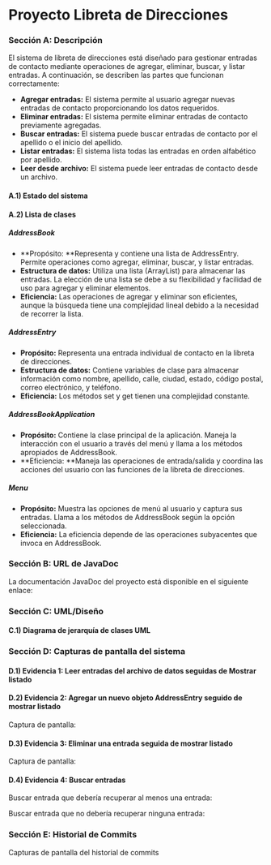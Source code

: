 # Proyecto Libreta de Direcciones

### Sección A: Descripción
El sistema de libreta de direcciones está diseñado para gestionar entradas de contacto mediante operaciones de agregar, eliminar, buscar, y listar entradas. A continuación, se describen las partes que funcionan correctamente:
- **Agregar entradas:** El sistema permite al usuario agregar nuevas entradas de contacto proporcionando los datos requeridos.
- **Eliminar entradas:** El sistema permite eliminar entradas de contacto previamente agregadas.
- **Buscar entradas:** El sistema puede buscar entradas de contacto por el apellido o el inicio del apellido.
- **Listar entradas:** El sistema lista todas las entradas en orden alfabético por apellido.
- **Leer desde archivo:** El sistema puede leer entradas de contacto desde un archivo.

#### A.1) Estado del sistema

#### A.2) Lista de clases
##### AddressBook
- **Propósito: **Representa y contiene una lista de AddressEntry. Permite operaciones como agregar, eliminar, buscar, y listar entradas.
- **Estructura de datos:** Utiliza una lista (ArrayList) para almacenar las entradas. La elección de una lista se debe a su flexibilidad y facilidad de uso para agregar y eliminar elementos.
- **Eficiencia:** Las operaciones de agregar y eliminar son eficientes, aunque la búsqueda tiene una complejidad lineal debido a la necesidad de recorrer la lista.

##### AddressEntry
- **Propósito:** Representa una entrada individual de contacto en la libreta de direcciones.
- **Estructura de datos:** Contiene variables de clase para almacenar información como nombre, apellido, calle, ciudad, estado, código postal, correo electrónico, y teléfono.
- **Eficiencia:** Los métodos set y get tienen una complejidad constante.

##### AddressBookApplication
- **Propósito:** Contiene la clase principal de la aplicación. Maneja la interacción con el usuario a través del menú y llama a los métodos apropiados de AddressBook.
- **Eficiencia: **Maneja las operaciones de entrada/salida y coordina las acciones del usuario con las funciones de la libreta de direcciones.

##### Menu
- **Propósito:** Muestra las opciones de menú al usuario y captura sus entradas. Llama a los métodos de AddressBook según la opción seleccionada.
- **Eficiencia:** La eficiencia depende de las operaciones subyacentes que invoca en AddressBook.

### Sección B: URL de JavaDoc
La documentación JavaDoc del proyecto está disponible en el siguiente enlace:

### Sección C: UML/Diseño
#### C.1) Diagrama de jerarquía de clases UML


### Sección D: Capturas de pantalla del sistema
#### D.1) Evidencia 1: Leer entradas del archivo de datos seguidas de Mostrar listado

#### D.2) Evidencia 2: Agregar un nuevo objeto AddressEntry seguido de mostrar listado
Captura de pantalla:


#### D.3) Evidencia 3: Eliminar una entrada seguida de mostrar listado
Captura de pantalla:


#### D.4) Evidencia 4: Buscar entradas
Buscar entrada que debería recuperar al menos una entrada:


Buscar entrada que no debería recuperar ninguna entrada:


### Sección E: Historial de Commits
Capturas de pantalla del historial de commits
